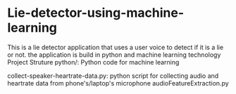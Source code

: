 # Lie-detector-using-machine-learning
This is a lie detector application that uses a user voice to detect if it is a lie or not. the application is build in python and machine learning technology
Project Struture
python/:
Python code for machine learning

collect-speaker-heartrate-data.py:
python script for collecting audio and heartrate data from phone's/laptop's microphone
audioFeatureExtraction.py
